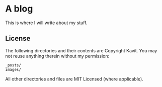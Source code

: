 # A blog

This is where I will write about my stuff.

## License

The following directories and their contents are Copyright Kavit. You may not reuse anything therein without my permission:

```
_posts/
images/
```

All other directories and files are MIT Licensed (where applicable).
